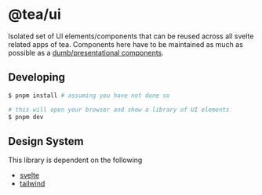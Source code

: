# @tea/ui
Isolated set of UI elements/components that can be reused across all svelte related apps of tea. Components here have to be maintained as much as possible as a [dumb/presentational components](https://medium.com/@thejasonfile/dumb-components-and-smart-components-e7b33a698d43). 

## Developing

```bash
$ pnpm install # assuming you have not done so

# this will open your browser and show a library of UI elements
$ pnpm dev
```

## Design System

This library is dependent on the following
- [svelte](https://svelte.dev/)
- [tailwind](https://tailwindcss.com/)